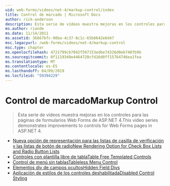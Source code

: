 ```yaml
---
uid: web-forms/videos/net-4/markup-control/index
title: Control de marcado | Microsoft Docs
author: rick-anderson
description: Esta serie de vídeos muestra mejoras en los controles para las páginas de formularios Web Forms de ASP.NET 4.
ms.author: riande
ms.date: 11/14/2011
ms.assetid: 36667bfc-90ba-4c37-8c1c-65b6642e6d47
msc.legacyurl: /web-forms/videos/net-4/markup-control
msc.type: chapter
ms.openlocfilehash: 4721799cb7042f597153edbe74326d0eb748fb9b
ms.sourcegitcommit: 0f1119340e4464720cfd16d0ff15764746ea1fea
ms.translationtype: MT
ms.contentlocale: es-ES
ms.lasthandoff: 04/09/2019
ms.locfileid: "59394229"
---
```

# <a name="markup-control"></a><span data-ttu-id="8a840-103">Control de marcado</span><span class="sxs-lookup"><span data-stu-id="8a840-103">Markup Control</span></span>

> <span data-ttu-id="8a840-104">Esta serie de vídeos muestra mejoras en los controles para las páginas de formularios Web Forms de ASP.NET 4.</span><span class="sxs-lookup"><span data-stu-id="8a840-104">This video series demonstrates improvements to controls for Web Forms pages in ASP.NET 4.</span></span>


- [<span data-ttu-id="8a840-105">Nueva opción de representación para las listas de casilla de verificación y las listas de botón de radio</span><span class="sxs-lookup"><span data-stu-id="8a840-105">New Rendering Option for Check Box Lists and Radio Button Lists</span></span>](aspnet-4-quick-hit-new-rendering-option-for-check-box-lists-and-radio-button-lists.md)
- [<span data-ttu-id="8a840-106">Controles con plantilla libre de tabla</span><span class="sxs-lookup"><span data-stu-id="8a840-106">Table Free Templated Controls</span></span>](aspnet-4-quick-hit-table-free-templated-controls.md)
- [<span data-ttu-id="8a840-107">Control de menú sin tablas</span><span class="sxs-lookup"><span data-stu-id="8a840-107">Tableless Menu Control</span></span>](aspnet-4-quick-hit-tableless-menu-control.md)
- [<span data-ttu-id="8a840-108">Elementos div de campos ocultos</span><span class="sxs-lookup"><span data-stu-id="8a840-108">Hidden Field Divs</span></span>](aspnet-4-quick-hit-hidden-field-divs.md)
- [<span data-ttu-id="8a840-109">Aplicación de estilos de los controles deshabilitada</span><span class="sxs-lookup"><span data-stu-id="8a840-109">Disabled Control Styling</span></span>](aspnet-4-quick-hit-disabled-control-styling.md)
